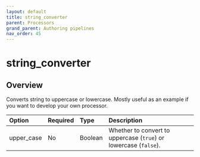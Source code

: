 ```yaml
---
layout: default
title: string_converter
parent: Processors
grand_parent: Authoring pipelines
nav_order: 45
---
```


# string_converter

## Overview

Converts string to uppercase or lowercase. Mostly useful as an example if you want to develop your own processor.

Option | Required | Type | Description
:--- | :--- | :--- | :---
upper_case | No | Boolean | Whether to convert to uppercase (`true`) or lowercase (`false`).

<!---## Configuration

Content will be added to this section.

## Metrics

Content will be added to this section.--->
